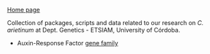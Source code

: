 [Home page](https://jdieramon.github.io)  

Collection of packages, scripts and data related to our research on *C. arietinum* at Dept. Genetics - ETSIAM, University of Córdoba.   
  
  * Auxin-Response Factor [gene family](../)
